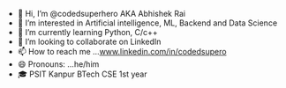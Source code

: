 - 👋 Hi, I’m @codedsuperhero AKA Abhishek Rai
- 👀 I’m interested in Artificial intelligence, ML, Backend and Data Science
- 🌱 I’m currently learning Python, C/c++
- 💞️ I’m looking to collaborate on LinkedIn
- 📫 How to reach me ...www.linkedin.com/in/codedsupero
- 😄 Pronouns: ...he/him
- 🎓 PSIT Kanpur BTech CSE 1st year

<!---
codedsuperhero/codedsuperhero is a ✨ special ✨ repository because its `README.md` (this file) appears on your GitHub profile.
You can click the Preview link to take a look at your changes.
--->
